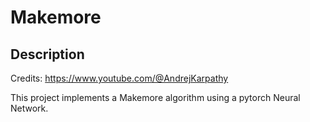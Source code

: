 # Makemore

## Description

Credits: https://www.youtube.com/@AndrejKarpathy

This project implements a Makemore algorithm using a pytorch Neural Network.
